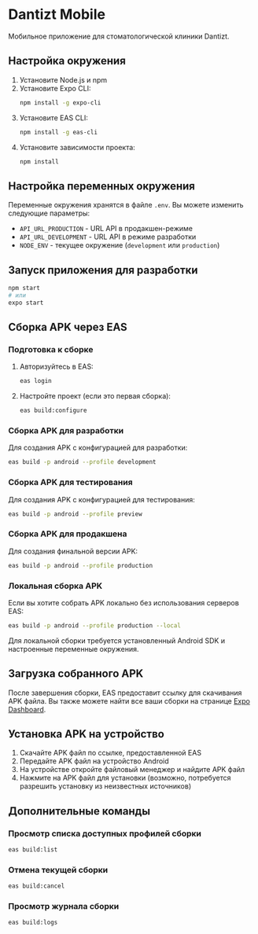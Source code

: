 # Dantizt Mobile

Мобильное приложение для стоматологической клиники Dantizt.

## Настройка окружения

1. Установите Node.js и npm
2. Установите Expo CLI:
   ```bash
   npm install -g expo-cli
   ```
3. Установите EAS CLI:
   ```bash
   npm install -g eas-cli
   ```
4. Установите зависимости проекта:
   ```bash
   npm install
   ```

## Настройка переменных окружения

Переменные окружения хранятся в файле `.env`. Вы можете изменить следующие параметры:

- `API_URL_PRODUCTION` - URL API в продакшен-режиме
- `API_URL_DEVELOPMENT` - URL API в режиме разработки
- `NODE_ENV` - текущее окружение (`development` или `production`)

## Запуск приложения для разработки

```bash
npm start
# или
expo start
```

## Сборка APK через EAS

### Подготовка к сборке

1. Авторизуйтесь в EAS:
   ```bash
   eas login
   ```

2. Настройте проект (если это первая сборка):
   ```bash
   eas build:configure
   ```

### Сборка APK для разработки

Для создания APK с конфигурацией для разработки:

```bash
eas build -p android --profile development
```

### Сборка APK для тестирования

Для создания APK с конфигурацией для тестирования:

```bash
eas build -p android --profile preview
```

### Сборка APK для продакшена

Для создания финальной версии APK:

```bash
eas build -p android --profile production
```

### Локальная сборка APK

Если вы хотите собрать APK локально без использования серверов EAS:

```bash
eas build -p android --profile production --local
```

Для локальной сборки требуется установленный Android SDK и настроенные переменные окружения.

## Загрузка собранного APK

После завершения сборки, EAS предоставит ссылку для скачивания APK файла. Вы также можете найти все ваши сборки на странице [Expo Dashboard](https://expo.dev).

## Установка APK на устройство

1. Скачайте APK файл по ссылке, предоставленной EAS
2. Передайте APK файл на устройство Android
3. На устройстве откройте файловый менеджер и найдите APK файл
4. Нажмите на APK файл для установки (возможно, потребуется разрешить установку из неизвестных источников)

## Дополнительные команды

### Просмотр списка доступных профилей сборки

```bash
eas build:list
```

### Отмена текущей сборки

```bash
eas build:cancel
```

### Просмотр журнала сборки

```bash
eas build:logs
```

